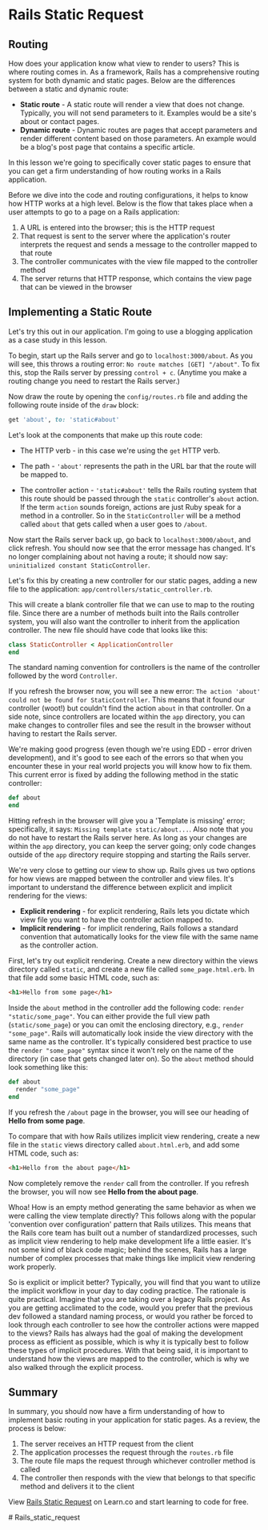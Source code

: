 # Rails Static Request

## Routing

How does your application know what view to render to users? This is where routing comes in. As a framework, Rails has a comprehensive routing system for both dynamic and static pages. Below are the differences between a static and dynamic route:

* **Static route** - A static route will render a view that does not change. Typically, you will not send parameters to it. Examples would be a site's about or contact pages.
* **Dynamic route** - Dynamic routes are pages that accept parameters and render different content based on those parameters. An example would be a blog's post page that contains a specific article.

In this lesson we're going to specifically cover static pages to ensure that you can get a firm understanding of how routing works in a Rails application.

Before we dive into the code and routing configurations, it helps to know how HTTP works at a high level. Below is the flow that takes place when a user attempts to go to a page on a Rails application:

1. A URL is entered into the browser; this is the HTTP request
2. That request is sent to the server where the application's router interprets the request and sends a message to the controller mapped to that route
3. The controller communicates with the view file mapped to the controller method
4. The server returns that HTTP response, which contains the view page that can be viewed in the browser

## Implementing a Static Route

Let's try this out in our application. I'm going to use a blogging application as a case study in this lesson.

To begin, start up the Rails server and go to `localhost:3000/about`. As you will see, this throws a routing error: `No route matches [GET] "/about"`. To fix this, stop the Rails server by pressing `control + c`. (Anytime you make a routing change you need to restart the Rails server.)

Now draw the route by opening the `config/routes.rb` file and adding the following route inside of the `draw` block:

```ruby
get 'about', to: 'static#about'
````

Let's look at the components that make up this route code:

* The HTTP verb - in this case we're using the `get` HTTP verb.

* The path - `'about'` represents the path in the URL bar that the route will be mapped to.

* The controller action - `'static#about'` tells the Rails routing system that this route should be passed through the `static` controller's `about` action. If the term `action` sounds foreign, actions are just Ruby speak for a method in a controller. So in the `StaticController` will be a method called `about` that gets called when a user goes to `/about`.

Now start the Rails server back up, go back to `localhost:3000/about`, and click refresh. You should now see that the error message has changed. It's no longer complaining about not having a route; it should now say: `uninitialized constant StaticController`.

Let's fix this by creating a new controller for our static pages, adding a new file to the application: `app/controllers/static_controller.rb`.

This will create a blank controller file that we can use to map to the routing file. Since there are a number of methods built into the Rails controller system, you will also want the controller to inherit from the application controller. The new file should have code that looks like this:

```ruby
class StaticController < ApplicationController
end
```

The standard naming convention for controllers is the name of the controller followed by the word `Controller`.

If you refresh the browser now, you will see a new error: `The action 'about' could not be found for StaticController`. This means that it found our controller (woot!) but couldn't find the action `about` in that controller. On a side note, since controllers are located within the `app` directory, you can make changes to controller files and see the result in the browser without having to restart the Rails server.

We're making good progress (even though we're using EDD - error driven development), and it's good to see each of the errors so that when you encounter these in your real world projects you will know how to fix them. This current error is fixed by adding the following method in the static controller:

```ruby
def about
end
```

Hitting refresh in the browser will give you a 'Template is missing' error; specifically, it says: `Missing template static/about...`. Also note that you do not have to restart the Rails server here. As long as your changes are within the `app` directory, you can keep the server going; only code changes outside of the `app` directory require stopping and starting the Rails server.

We're very close to getting our view to show up. Rails gives us two options for how views are mapped between the controller and view files. It's important to understand the difference between explicit and implicit rendering for the views:

* **Explicit rendering** - for explicit rendering, Rails lets you dictate which view file you want to have the controller action mapped to.
* **Implicit rendering** - for implicit rendering, Rails follows a standard convention that automatically looks for the view file with the same name as the controller action.

First, let's try out explicit rendering. Create a new directory within the views directory called `static`, and create a new file called `some_page.html.erb`. In that file add some basic HTML code, such as:

```html
<h1>Hello from some page</h1>
```

Inside the `about` method in the controller add the following code: `render "static/some_page"`. You can either provide the full view path (`static/some_page`) or you can omit the enclosing directory, e.g., `render "some_page"`. Rails will automatically look inside the view directory with the same name as the controller. It's typically considered best practice to use the `render "some_page"` syntax since it won't rely on the name of the directory (in case that gets changed later on). So the `about` method should look something like this:

```ruby
def about
  render "some_page"
end
```

If you refresh the `/about` page in the browser, you will see our heading of **Hello from some page**.

To compare that with how Rails utilizes implicit view rendering, create a new file in the `static` views directory called `about.html.erb`, and add some HTML code, such as:

```html
<h1>Hello from the about page</h1>
```

Now completely remove the `render` call from the controller. If you refresh the browser, you will now see **Hello from the about page**.

Whoa! How is an empty method generating the same behavior as when we were calling the view template directly? This follows along with the popular 'convention over configuration' pattern that Rails utilizes. This means that the Rails core team has built out a number of standardized processes, such as implicit view rendering to help make development life a little easier. It's not some kind of black code magic; behind the scenes, Rails has a large number of complex processes that make things like implicit view rendering work properly.

So is explicit or implicit better? Typically, you will find that you want to utilize the implicit workflow in your day to day coding practice. The rationale is quite practical. Imagine that you are taking over a legacy Rails project. As you are getting acclimated to the code, would you prefer that the previous dev followed a standard naming process, or would you rather be forced to look through each controller to see how the controller actions were mapped to the views? Rails has always had the goal of making the development process as efficient as possible, which is why it is typically best to follow these types of implicit procedures. With that being said, it is important to understand how the views are mapped to the controller, which is why we also walked through the explicit process.

## Summary

In summary, you should now have a firm understanding of how to implement basic routing in your application for static pages. As a review, the process is below:

1. The server receives an HTTP request from the client
2. The application processes the request through the `routes.rb` file
3. The route file maps the request through whichever controller method is called
4. The controller then responds with the view that belongs to that specific method and delivers it to the client

<p class='util--hide'>View <a href='https://learn.co/lessons/rails-static-request-readme'>Rails Static Request</a> on Learn.co and start learning to code for free.</p>
# Rails_static_request
